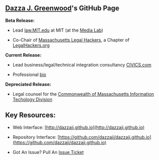 ## [Dazza J. Greenwood](https://github.com/dazzaji)'s GitHub Page

**Beta Release:** 

* Lead [law.MIT.edu](https://law.mit.edu) at MIT (at the [Media Lab](https://www.media.mit.edu))

* Co-Chair of [Massachusetts Legal Hackers](https://www.meetup.com/Massachusetts-Legal-Hackers), a Chapter of [LegalHackers.org](https://legalhackers.org)

**Current Release:** 

* Lead business/legal/technical integration consultancy [CIVICS.com](http://civics.com) 

* Professional [bio](http://dazzagreenwood.com/bio.html)

**Depreciated Release:** 

* Legal counsel for the [Commonwealth of Massachusetts Information Techology Division](http://dazzagreenwood.com/Materials/Testimony/Full-Esign-Hearing.html)


## Key Resources: 

* Web Interface: [http://dazzaji.github.io](http://dazzaji.github.io)

* Repository Interface: [https://github.com/dazzaji/dazzaji.github.io](https://github.com/dazzaji/dazzaji.github.io)

* Got An Issue?  Pull An [Issue Ticket](https://github.com/dazzaji/dazzaji.github.io/issues/new)
